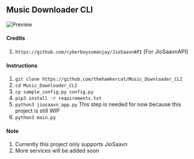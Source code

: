 ## Music Downloader CLI

![Preview](https://i.imgur.com/nVmmfDK.png)



#### Credits

1. `https://github.com/cyberboysumanjay/JioSaavnAPI` [For JioSaavnAPI]

#### Instructions

1.  `git clone https://github.com/thehamkercat/Music_Downloader_CLI`
2. `cd Music_Downloader_CLI`
3. `cp sample_config.py config.py`
4. `pip3 install -r requirements.txt`
5. `python3 jiosaavn_app.py` This step is needed for now because this project is still WIP
6. `python3 main.py`


#### Note
1. Currently this project only supports JioSaavn
2. More services will be added soon

